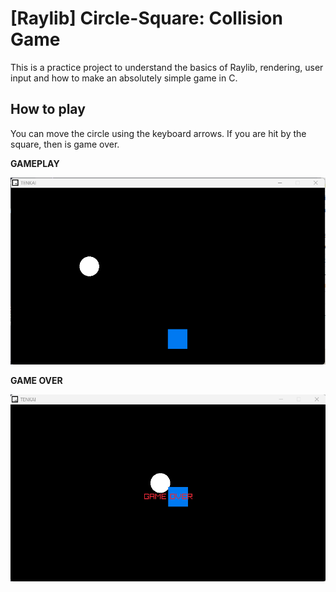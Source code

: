 # [Raylib] Circle-Square: Collision Game

This is a practice project to understand the basics of Raylib, rendering, user input and how to make an absolutely simple game in C.

## How to play

You can move the circle using the keyboard arrows. If you are hit by the square, then is game over.

**GAMEPLAY**

![Gameplay](./screenshot_start.png)

**GAME OVER**

![Game Over](./screenshot_game_over.png)
